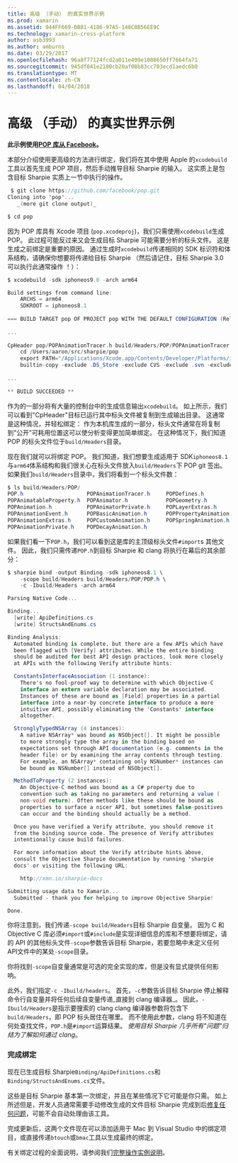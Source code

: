 ```yaml
---
title: 高级 （手动） 的真实世界示例
ms.prod: xamarin
ms.assetid: 044FF669-0B81-4186-97A5-148C8B56EE9C
ms.technology: xamarin-cross-platform
author: asb3993
ms.author: amburns
ms.date: 03/29/2017
ms.openlocfilehash: 96a8f77124fcd2a011e499e1088650ff7664fa71
ms.sourcegitcommit: 945df041e2180cb20af08b83cc703ecd1aedc6b0
ms.translationtype: MT
ms.contentlocale: zh-CN
ms.lasthandoff: 04/04/2018
---
```

# <a name="advanced-manual-real-world-example"></a>高级 （手动） 的真实世界示例


**此示例使用[POP 库从 Facebook](https://github.com/facebook/pop)。**


本部分介绍使用更高级的方法进行绑定，我们将在其中使用 Apple 的`xcodebuild`工具以首先生成 POP 项目，然后手动推导目标 Sharpie 的输入。 这实质上是包含目标 Sharpie 实质上一节中执行的操作。

```csharp
 $ git clone https://github.com/facebook/pop.git
Cloning into 'pop'...
   _(more git clone output)_

$ cd pop
```

因为 POP 库具有 Xcode 项目 (`pop.xcodeproj`)，我们只需使用`xcodebuild`生成 POP。 此过程可能反过来又会生成目标 Sharpie 可能需要分析的标头文件。 这是生成之前绑定是重要的原因。 通过生成时`xcodebuild`传递相同的 SDK 标识符和体系结构，请确保你想要将传递给目标 Sharpie （然后请记住，目标 Sharpie 3.0 可以执行此通常操作 ！）：

```csharp
$ xcodebuild -sdk iphoneos9.0 -arch arm64

Build settings from command line:
    ARCHS = arm64
    SDKROOT = iphoneos8.1
 
=== BUILD TARGET pop OF PROJECT pop WITH THE DEFAULT CONFIGURATION (Release) ===
 
...
 
CpHeader pop/POPAnimationTracer.h build/Headers/POP/POPAnimationTracer.h
    cd /Users/aaron/src/sharpie/pop
    export PATH="/Applications/Xcode.app/Contents/Developer/Platforms/iPhoneOS.platform/Developer/usr/bin:/Applications/Xcode.app/Contents/Developer/usr/bin:/Users/aaron/bin::/usr/local/bin:/usr/bin:/bin:/usr/sbin:/sbin:/opt/X11/bin:/usr/local/git/bin:/Users/aaron/.rvm/bin"
    builtin-copy -exclude .DS_Store -exclude CVS -exclude .svn -exclude .git -exclude .hg -strip-debug-symbols -strip-tool /Applications/Xcode.app/Contents/Developer/Toolchains/XcodeDefault.xctoolchain/usr/bin/strip -resolve-src-symlinks /Users/aaron/src/sharpie/pop/pop/POPAnimationTracer.h /Users/aaron/src/sharpie/pop/build/Headers/POP
 
...
 
** BUILD SUCCEEDED **
```

作为的一部分将有大量的控制台中的生成信息输出`xcodebuild`。 如上所示，我们可以看到"CpHeader"目标已运行其中标头文件被复制到生成输出目录。 这通常是这种情况，并轻松绑定： 作为本机库生成的一部分，标头文件通常在将复制到"公开"可耗用位置这可以使分析变得更加简单绑定。 在这种情况下，我们知道 POP 的标头文件位于`build/Headers`目录。

现在我们就可以将绑定 POP。 我们知道，我们想要生成适用于 SDK`iphoneos8.1`与`arm64`体系结构和我们很关心在标头文件放入`build/Headers`下 POP git 签出。 如果我们`build/Headers`目录中，我们将看到一个标头文件数：

```csharp
$ ls build/Headers/POP/
POP.h                    POPAnimationTracer.h     POPDefines.h
POPAnimatableProperty.h  POPAnimator.h            POPGeometry.h
POPAnimation.h           POPAnimatorPrivate.h     POPLayerExtras.h
POPAnimationEvent.h      POPBasicAnimation.h      POPPropertyAnimation.h
POPAnimationExtras.h     POPCustomAnimation.h     POPSpringAnimation.h
POPAnimationPrivate.h    POPDecayAnimation.h
```

如果我们看一下`POP.h`，我们可以看到这是库的主顶级标头文件`#import`s 其他文件。 因此，我们只需传递`POP.h`到目标 Sharpie 和 clang 将执行在幕后的其余部分：

```csharp
$ sharpie bind -output Binding -sdk iphoneos8.1 \
    -scope build/Headers build/Headers/POP/POP.h \
    -c -Ibuild/Headers -arch arm64

Parsing Native Code...

Binding...
  [write] ApiDefinitions.cs
  [write] StructsAndEnums.cs

Binding Analysis:
  Automated binding is complete, but there are a few APIs which have
  been flagged with [Verify] attributes. While the entire binding
  should be audited for best API design practices, look more closely
  at APIs with the following Verify attribute hints:

  ConstantsInterfaceAssociation (1 instance):
    There's no fool-proof way to determine with which Objective-C
    interface an extern variable declaration may be associated.
    Instances of these are bound as [Field] properties in a partial
    interface into a near-by concrete interface to produce a more
    intuitive API, possibly eliminating the 'Constants' interface
    altogether.

  StronglyTypedNSArray (4 instances):
    A native NSArray* was bound as NSObject[]. It might be possible
    to more strongly type the array in the binding based on
    expectations set through API documentation (e.g. comments in the
    header file) or by examining the array contents through testing.
    For example, an NSArray* containing only NSNumber* instances can
    be bound as NSNumber[] instead of NSObject[].

  MethodToProperty (2 instances):
    An Objective-C method was bound as a C# property due to
    convention such as taking no parameters and returning a value (
    non-void return). Often methods like these should be bound as
    properties to surface a nicer API, but sometimes false-positives
    can occur and the binding should actually be a method.

  Once you have verified a Verify attribute, you should remove it
  from the binding source code. The presence of Verify attributes
  intentionally cause build failures.

  For more information about the Verify attribute hints above,
  consult the Objective Sharpie documentation by running 'sharpie
  docs' or visiting the following URL:

    http://xmn.io/sharpie-docs

Submitting usage data to Xamarin...
  Submitted - thank you for helping to improve Objective Sharpie!

Done.
```

你将注意到，我们传递`-scope build/Headers`目标 Sharpie 自变量。 因为 C 和 Objective C 库必须`#import`或`#include`是实现详细信息的库和不想要将绑定，请的 API 的其他标头文件`-scope`参数告诉目标 Sharpie，若要忽略中未定义任何 API文件中的某处`-scope`目录。

你将找到`-scope`自变量通常是可选的完全实现的库，但是没有显式提供任何影响。

此外，我们指定`-c -Ibuild/headers`。 首先，`-c`参数告诉目标 Sharpie 停止解释命令行自变量并将任何后续自变量传递_直接到 clang 编译器_。 因此，`-Ibuild/Headers`是指示要搜索的 clang clang 编译器参数将包含下`build/Headers`，即 POP 标头居住在哪里。 而不使用此参数，clang 将不知道在何处查找文件，`POP.h`是`#import`运算结果。 _使用目标 Sharpie 几乎所有"问题"归结为了解如何通过 clang_。

### <a name="completing-the-binding"></a>完成绑定

现在已生成目标 Sharpie`Binding/ApiDefinitions.cs`和`Binding/StructsAndEnums.cs`文件。

这些是目标 Sharpie 基本第一次绑定，并且在某些情况下它可能是你只需。 如上所述但是，开发人员通常需要手动修改生成的文件目标 Sharpie 完成到后[修复任何问题](~/cross-platform/macios/binding/objective-sharpie/platform/apidefinitions-structsandenums.md)，可能不会自动处理由该工具。

完成更新后，这两个文件现在可以添加适用于 Mac 到 Visual Studio 中的绑定项目，或直接传递`btouch`或`bmac`工具以生成最终的绑定。

有关绑定过程的全面说明，请参阅我们[完整操作实例说明](~/ios/platform/binding-objective-c/walkthrough.md)。

